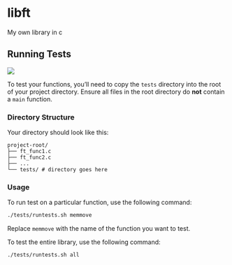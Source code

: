 # libft
My own library in c

## Running Tests
![](https://pbs.twimg.com/media/EbHalBQXYAE1XwD.jpg:large)

To test your functions, you’ll need to copy the `tests` directory into the root of your project directory. Ensure all files in the root directory do **not** contain a `main` function.

### Directory Structure

Your directory should look like this:

```plaintext
project-root/
├── ft_func1.c
├── ft_func2.c
├── ...
└── tests/ # directory goes here
```

### Usage

To run test on a particular function, use the following command:

```bash
./tests/runtests.sh memmove
```
Replace `memmove` with the name of the function you want to test.


To test the entire library, use the following command:


```bash
./tests/runtests.sh all
```
